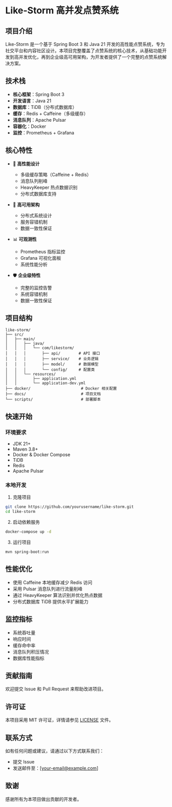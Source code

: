 # Like-Storm 高并发点赞系统

## 项目介绍

Like-Storm 是一个基于 Spring Boot 3 和 Java 21 开发的高性能点赞系统，专为社交平台和内容社区设计。本项目完整覆盖了点赞系统的核心技术，从基础功能开发到高并发优化，再到企业级高可用架构，为开发者提供了一个完整的点赞系统解决方案。

## 技术栈

- **核心框架**：Spring Boot 3
- **开发语言**：Java 21
- **数据库**：TiDB（分布式数据库）
- **缓存**：Redis + Caffeine（多级缓存）
- **消息队列**：Apache Pulsar
- **容器化**：Docker
- **监控**：Prometheus + Grafana

## 核心特性

- 🚀 **高性能设计**
  - 多级缓存策略（Caffeine + Redis）
  - 消息队列削峰
  - HeavyKeeper 热点数据识别
  - 分布式数据库支持

- 🔄 **高可用架构**
  - 分布式系统设计
  - 服务容错机制
  - 数据一致性保证

- 📊 **可观测性**
  - Prometheus 指标监控
  - Grafana 可视化面板
  - 系统性能分析

- 🛡️ **企业级特性**
  - 完整的监控告警
  - 系统容错机制
  - 数据一致性保证

## 项目结构

```
like-storm/
├── src/
│   ├── main/
│   │   ├── java/
│   │   │   └── com/likestorm/
│   │   │       ├── api/        # API 接口
│   │   │       ├── service/    # 业务逻辑
│   │   │       ├── model/      # 数据模型
│   │   │       └── config/     # 配置类
│   │   └── resources/
│   │       ├── application.yml
│   │       └── application-dev.yml
├── docker/                      # Docker 相关配置
├── docs/                        # 项目文档
└── scripts/                     # 部署脚本
```

## 快速开始

### 环境要求

- JDK 21+
- Maven 3.8+
- Docker & Docker Compose
- TiDB
- Redis
- Apache Pulsar

### 本地开发

1. 克隆项目
```bash
git clone https://github.com/yourusername/like-storm.git
cd like-storm
```

2. 启动依赖服务
```bash
docker-compose up -d
```

3. 运行项目
```bash
mvn spring-boot:run
```

## 性能优化

- 使用 Caffeine 本地缓存减少 Redis 访问
- 采用 Pulsar 消息队列进行流量削峰
- 通过 HeavyKeeper 算法识别并优化热点数据
- 分布式数据库 TiDB 提供水平扩展能力

## 监控指标

- 系统吞吐量
- 响应时间
- 缓存命中率
- 消息队列积压情况
- 数据库性能指标

## 贡献指南

欢迎提交 Issue 和 Pull Request 来帮助改进项目。

## 许可证

本项目采用 MIT 许可证，详情请参见 [LICENSE](LICENSE) 文件。

## 联系方式

如有任何问题或建议，请通过以下方式联系我们：

- 提交 Issue
- 发送邮件至：[your-email@example.com]

## 致谢

感谢所有为本项目做出贡献的开发者。 